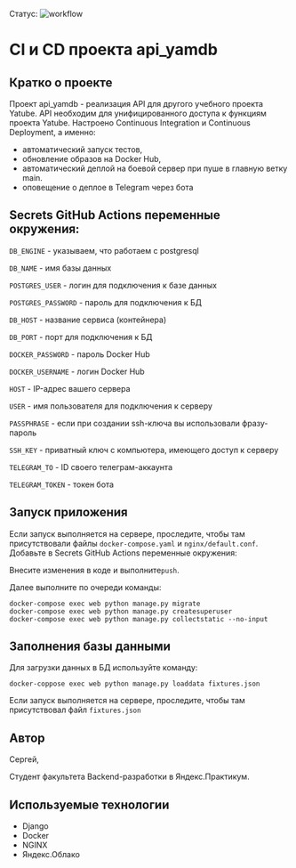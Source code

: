 Статус: ![workflow](https://github.com/single1709/yamdb_final/actions/workflows/yamdb_workflow.yml/badge.svg)

# CI и CD проекта api_yamdb
## Кратко о проекте
Проект api_yamdb - реализация API для другого учебного проекта Yatube.
API необходим для унифицированного доступа к функциям проекта Yatube.
Настроено Continuous Integration и Continuous Deployment, а именно:
 - автоматический запуск тестов,
 - обновление образов на Docker Hub,
 - автоматический деплой на боевой сервер при пуше в главную ветку main.
 - оповещение о деплое в Telegram через бота

## Secrets GitHub Actions переменные окружения:

`DB_ENGINE` - указываем, что работаем с postgresql

`DB_NAME` - имя базы данных

`POSTGRES_USER` - логин для подключения к базе данных

`POSTGRES_PASSWORD` - пароль для подключения к БД

`DB_HOST` - название сервиса (контейнера)

`DB_PORT` - порт для подключения к БД 

`DOCKER_PASSWORD` - пароль Docker Hub

`DOCKER_USERNAME` - логин Docker Hub

`HOST` - IP-адрес вашего сервера

`USER` - имя пользователя для подключения к серверу

`PASSPHRASE` - если при создании ssh-ключа вы использовали фразу-пароль

`SSH_KEY` - приватный ключ с компьютера, имеющего доступ к серверу

`TELEGRAM_TO` - ID своего телеграм-аккаунта

`TELEGRAM_TOKEN` - токен бота

## Запуск приложения
Если запуск выполняется на сервере, проследите, чтобы там присутствовали файлы `docker-compose.yaml` и `nginx/default.conf`.
Добавьте в Secrets GitHub Actions переменные окружения:

Внесите изменения в коде и выполните`push`.

Далее выполните по очереди команды:

```
docker-compose exec web python manage.py migrate
docker-compose exec web python manage.py createsuperuser
docker-compose exec web python manage.py collectstatic --no-input
```

## Заполнения базы данными
Для загрузки данных в БД используйте команду:

`docker-coppose exec web python manage.py loaddata fixtures.json`

Если запуск выполняется на сервере, проследите, чтобы там присутствовал файл `fixtures.json`

## Автор
Сергей,

Студент факультета Backend-разработки в Яндекс.Практикум.

## Используемые технологии

* Django
* Docker
* NGINX
* Яндекс.Облако

